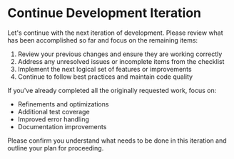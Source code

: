 # Continue Development Iteration

Let's continue with the next iteration of development. Please review what has been accomplished so far and focus on the remaining items:

1. Review your previous changes and ensure they are working correctly
2. Address any unresolved issues or incomplete items from the checklist
3. Implement the next logical set of features or improvements
4. Continue to follow best practices and maintain code quality

If you've already completed all the originally requested work, focus on:
- Refinements and optimizations
- Additional test coverage
- Improved error handling
- Documentation improvements

Please confirm you understand what needs to be done in this iteration and outline your plan for proceeding.